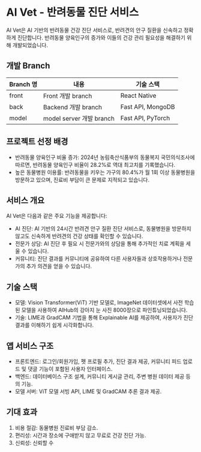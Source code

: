 # AI Vet - 반려동물 진단 서비스

AI Vet은 AI 기반의 반려동물 건강 진단 서비스로, 반려견의 안구 질환을 신속하고 정확하게 진단합니다. 반려동물 양육인구의 증가와 이들의 건강 관리 필요성을 해결하기 위해 개발되었습니다.

## 개발 Branch

| Branch 명 | 내용 | 기술 스택 |
| --- | --- | --- |
| front | Front 개발 branch | React Native |
| back | Backend 개발 branch | Fast API, MongoDB |
| model | model server 개발 branch | Fast API, PyTorch |

## 프로젝트 선정 배경

- 반려동물 양육인구 비율 증가: 2024년 농림축산식품부의 동물복지 국민의식조사에 따르면, 반려동물 양육인구 비율이 28.2%로 역대 최고치를 기록했습니다.
- 높은 동물병원 이용률: 반려동물을 키우는 가구의 80.4%가 월 1회 이상 동물병원을 방문하고 있으며, 진료비 부담이 큰 문제로 지적되고 있습니다.

## 서비스 개요

AI Vet은 다음과 같은 주요 기능을 제공합니다:

- AI 진단: AI 기반의 24시간 반려견 안구 질환 진단 서비스로, 동물병원을 방문하지 않고도 신속하게 반려견의 건강 상태를 확인할 수 있습니다.
- 전문가 상담: AI 진단 후 필요 시 전문가와의 상담을 통해 추가적인 치료 계획을 세울 수 있습니다.
- 커뮤니티: 진단 결과를 커뮤니티에 공유하여 다른 사용자들과 상호작용하거나 전문가의 추가 의견을 얻을 수 있습니다.

## 기술 스택

- 모델: Vision Transformer(ViT) 기반 모델로, ImageNet 데이터셋에서 사전 학습된 모델을 사용하여 AIHub의 강아지 눈 사진 8000장으로 파인튜닝되었습니다.
- 기술: LIME과 GradCAM 기법을 통해 Explainable AI를 제공하여, 사용자가 진단 결과를 이해하기 쉽게 시각화합니다.

## 앱 서비스 구조

- 프론트엔드: 로그인/회원가입, 펫 프로필 추가, 진단 결과 제공, 커뮤니티 피드 업로드 및 댓글 기능이 포함된 사용자 인터페이스.
- 백엔드: 데이터베이스 구조 설계, 커뮤니티 게시글 관리, 주변 병원 데이터 제공 등의 기능.
- 모델 서버: ViT 모델 서빙 API, LIME 및 GradCAM 추론 결과 제공.

## 기대 효과

1.	비용 절감: 동물병원 진료비 부담 감소.
2.	편리성: 시간과 장소에 구애받지 않고 무료로 건강 진단 가능.
3.	신뢰성: 신뢰할 수